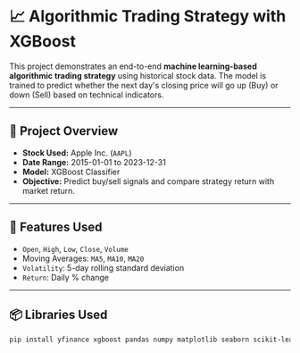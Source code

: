 # 📈 Algorithmic Trading Strategy with XGBoost

This project demonstrates an end-to-end **machine learning-based algorithmic trading strategy** using historical stock data. The model is trained to predict whether the next day's closing price will go up (Buy) or down (Sell) based on technical indicators.

---

## 🚀 Project Overview

- **Stock Used:** Apple Inc. (`AAPL`)
- **Date Range:** 2015-01-01 to 2023-12-31
- **Model:** XGBoost Classifier
- **Objective:** Predict buy/sell signals and compare strategy return with market return.

---

## 🧠 Features Used

- `Open`, `High`, `Low`, `Close`, `Volume`
- Moving Averages: `MA5`, `MA10`, `MA20`
- `Volatility`: 5-day rolling standard deviation
- `Return`: Daily % change

---

## 📦 Libraries Used

```bash
pip install yfinance xgboost pandas numpy matplotlib seaborn scikit-learn

